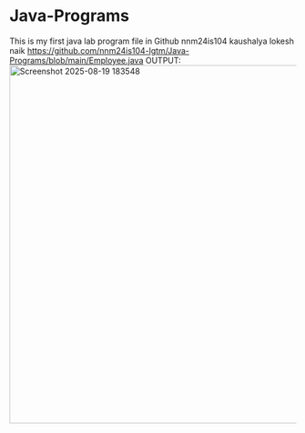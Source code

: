 # Java-Programs
This is my first java lab program file in Github
nnm24is104
kaushalya lokesh naik
https://github.com/nnm24is104-lgtm/Java-Programs/blob/main/Employee.java
OUTPUT:
<img width="1884" height="630" alt="Screenshot 2025-08-19 183548" src="https://github.com/user-attachments/assets/b1c85d29-0eb0-4be6-a07d-10a08d6bfb46" />
